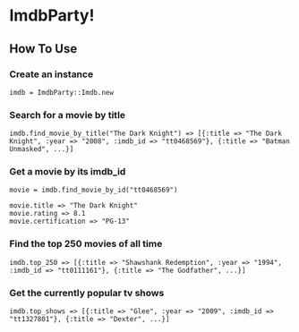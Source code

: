 # ImdbParty!

## How To Use

### Create an instance

    imdb = ImdbParty::Imdb.new
### Search for a movie by title

    imdb.find_movie_by_title("The Dark Knight") => [{:title => "The Dark Knight", :year => "2008", :imdb_id => "tt0468569"}, {:title => "Batman Unmasked", ...}]

### Get a movie by its imdb_id    

    movie = imdb.find_movie_by_id("tt0468569")

    movie.title => "The Dark Knight"
    movie.rating => 8.1
    movie.certification => "PG-13"

### Find the top 250 movies of all time
    
    imdb.top_250 => [{:title => "Shawshank Redemption", :year => "1994", :imdb_id => "tt0111161"}, {:title => "The Godfather", ...}]

### Get the currently popular tv shows

    imdb.top_shows => [{:title => "Glee", :year => "2009", :imdb_id => "tt1327801"}, {:title => "Dexter", ...}]
    